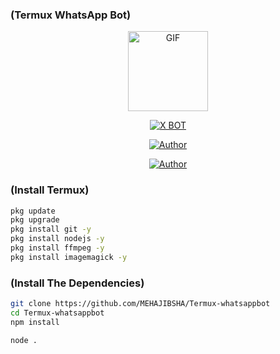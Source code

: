 ### (Termux WhatsApp Bot)


<p align="center">
<img src="https://d.top4top.io/p_1837luigd0.gif" alt="GIF" width="128" height="128"/>
</p>
<p align="center">
<a href="#"><img title="X BOT" src="https://img.shields.io/badge/Dark-Bot-blue?colorA=%23ff0000&colorB=%23017e40&style=for-the-badge"></a>
</p>
<p align="center">
<a href="https://github.com/MEHAJIBSHA"><img title="Author" src="https://img.shields.io/badge/Author-MrDevils-orange.svg?style=for-the-badge&logo=github"></a>
<p align="center">
<a href="RAVANA-SL/Termux-whatsappbot"><img title="Author" src="https://img.shields.io/badge/Author-MrDevils-orange.svg?style=for-the-badge&logo=github"></a>
</p>





### (Install Termux)
 
 
````bash
pkg update
pkg upgrade
pkg install git -y
pkg install nodejs -y
pkg install ffmpeg -y
pkg install imagemagick -y 
````


 ### (Install The Dependencies)

 
````bash
git clone https://github.com/MEHAJIBSHA/Termux-whatsappbot
cd Termux-whatsappbot
npm install
````

````bash
node .
````
